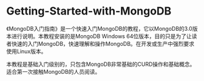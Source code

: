 # Getting-Started-with-MongoDB
《MongoDB入门指南》是一个快速入门MongoDB的教程，它以MongoDB的3.0版本进行说明。本教程安装的是MongoDB Windows 64位版本，目的只是为了让读者快速的入门MongoDB，快速理解和操作MongoDB。在开发或生产中强烈要求使用Linux版本。

本教程是基础入门级别的，只包含MongoDB非常基础的CURD操作和基础概念。适合第一次接触MongoDB的人员阅读。
